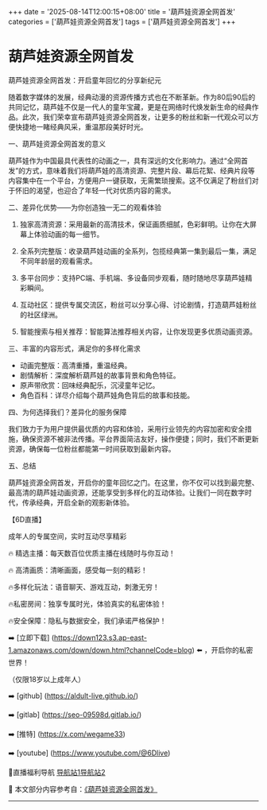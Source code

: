 +++
date = '2025-08-14T12:00:15+08:00'
title = '葫芦娃资源全网首发'
categories = ['葫芦娃资源全网首发']
tags = ['葫芦娃资源全网首发']
+++

# 葫芦娃资源全网首发

葫芦娃资源全网首发：开启童年回忆的分享新纪元

随着数字媒体的发展，经典动漫的资源传播方式也在不断革新。作为80后90后的共同记忆，葫芦娃不仅是一代人的童年宝藏，更是在网络时代焕发新生命的经典作品。此次，我们荣幸宣布葫芦娃资源全网首发，让更多的粉丝和新一代观众可以方便快捷地一睹经典风采，重温那段美好时光。

一、葫芦娃资源全网首发的意义

葫芦娃作为中国最具代表性的动画之一，具有深远的文化影响力。通过“全网首发”的方式，意味着我们将葫芦娃的高清资源、完整片段、幕后花絮、经典片段等内容集中在一个平台，方便用户一键获取，无需繁琐搜索。这不仅满足了粉丝们对于怀旧的渴望，也迎合了年轻一代对优质内容的需求。

二、差异化优势——为你创造独一无二的观看体验

1. 独家高清资源：采用最新的高清技术，保证画质细腻，色彩鲜明。让你在大屏幕上体验动画的每一细节。

2. 全系列完整版：收录葫芦娃动画的全系列，包揽经典第一集到最后一集，满足不同年龄层的观看需求。

3. 多平台同步：支持PC端、手机端、多设备同步观看，随时随地尽享葫芦娃精彩瞬间。

4. 互动社区：提供专属交流区，粉丝可以分享心得、讨论剧情，打造葫芦娃粉丝的社区绿洲。

5. 智能搜索与相关推荐：智能算法推荐相关内容，让你发现更多优质动画资源。

三、丰富的内容形式，满足你的多样化需求

- 动画完整版：高清重播，重温经典。
- 剧情解析：深度解析葫芦娃的故事背景和角色特征。
- 原声带欣赏：回味经典配乐，沉浸童年记忆。
- 角色百科：详尽介绍每个葫芦娃角色背后的故事和技能。

四、为何选择我们？差异化的服务保障

我们致力于为用户提供最优质的内容和体验，采用行业领先的内容加密和安全措施，确保资源不被非法传播。平台界面简洁友好，操作便捷；同时，我们不断更新资源，确保每一位粉丝都能第一时间获取到最新内容。

五、总结

葫芦娃资源全网首发，开启你的童年回忆之门。在这里，你不仅可以找到最完整、最高清的葫芦娃动画资源，还能享受到多样化的互动体验。让我们一同在数字时代，传承经典，开启全新的观影新体验。

【6D直播】

 成年人的专属空间，实时互动尽享精彩

🔥 精选主播：每天数百位优质主播在线随时与你互动！

🔥 高清画质：清晰画面，感受每一刻的精彩！

🔥多样化玩法：语音聊天、游戏互动，刺激无穷！

🔥私密房间：独享专属时光，体验真实的私密体验！

🔥安全保障：隐私与数据安全，我们承诺严格保护！

➡️ [立即下载] (https://down123.s3.ap-east-1.amazonaws.com/down/down.html?channelCode=blog) ⬅️ ，开启你的私密世界！

 （仅限18岁以上成年人）

➡️ [github] (https://aldult-live.github.io/)

➡️ [gitlab] (https://seo-09598d.gitlab.io/)

➡️ [推特] (https://x.com/wegame33)

➡️ [youtube] (https://www.youtube.com/@6Dlive)

🔞直播福利导航   [导航站1](https://webstack-86085a.gitlab.io/)[导航站2](https://onlygit123-2.github.io/)


📘 本文部分内容参考自：[《葫芦娃资源全网首发》](https://webstack-hugo-4.pages.dev/)

---
